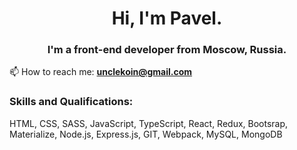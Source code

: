 <h1 align="center">Hi, I'm Pavel.</h1>
<h3 align="center">I'm a front-end developer from Moscow, Russia.</h3>

📫 How to reach me:  **unclekoin@gmail.com**

### Skills and Qualifications:
HTML, CSS, SASS, JavaScript, TypeScript, React, Redux, Bootsrap, Materialize, Node.js, Express.js, GIT, Webpack, MySQL, MongoDB

